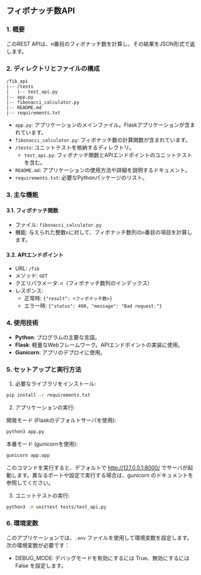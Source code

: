 ## フィボナッチ数API

### 1. 概要

このREST APIは、n番目のフィボナッチ数を計算し、その結果をJSON形式で返します。

### 2. ディレクトリとファイルの構成

```
/fib_api
|-- /tests
|   |-- test_api.py
|-- app.py
|-- fibonacci_calculator.py
|-- README.md
|-- requirements.txt
```

- `app.py`: アプリケーションのメインファイル。Flaskアプリケーションが含まれています。
- `fibonacci_calculator.py`: フィボナッチ数の計算関数が含まれています。
- `/tests`: ユニットテストを格納するディレクトリ。
  - `test_api.py`: フィボナッチ関数とAPIエンドポイントのユニットテストを含む。
- `README.md`: アプリケーションの使用方法や詳細を説明するドキュメント。
- `requirements.txt`: 必要なPythonパッケージのリスト。

### 3. 主な機能

#### 3.1. フィボナッチ関数

- ファイル: `fibonacci_calculator.py`
- 機能: 与えられた整数`n`に対して、フィボナッチ数列の`n`番目の項目を計算します。

#### 3.2. APIエンドポイント

- URL: `/fib`
- メソッド: `GET`
- クエリパラメータ: `n`（フィボナッチ数列のインデックス）
- レスポンス: 
  - 正常時: `{"result": <フィボナッチ数>}`
  - エラー時: `{"status": 400, "message": "Bad request."}`

### 4. 使用技術

- **Python**: プログラムの主要な言語。
- **Flask**: 軽量なWebフレームワーク。APIエンドポイントの実装に使用。
- **Gunicorn**: アプリのデプロイに使用。

### 5. セットアップと実行方法

1. 必要なライブラリをインストール:

```bash
pip install -r requirements.txt
```

2. アプリケーションの実行:

開発モード (Flaskのデフォルトサーバを使用):

```bash
python3 app.py
```
本番モード (gunicornを使用):

```bash
gunicorn app:app
```
このコマンドを実行すると、デフォルトで http://127.0.0.1:8000/ でサーバが起動します。異なるポートや設定で実行する場合は、gunicorn のドキュメントを参照してください。

3. ユニットテストの実行:

```bash
python3 -m unittest tests/test_api.py
```

### 6. 環境変数

このアプリケーションでは、`.env` ファイルを使用して環境変数を設定します。次の環境変数が必要です：

- DEBUG_MODE: デバッグモードを有効にするには True、無効にするには False を設定します。
